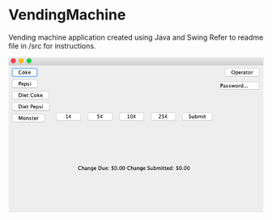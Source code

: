# VendingMachine
Vending machine application created using Java and Swing
Refer to readme file in /src for instructions.

![stockimage](https://github.com/chiatt97/VendingMachine/blob/master/Screen%20Shot%202019-08-08%20at%202.19.09%20PM.png)
